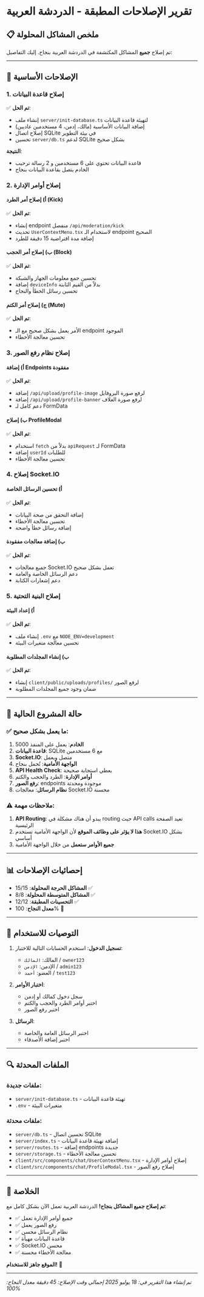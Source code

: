 # تقرير الإصلاحات المطبقة - الدردشة العربية

## 📋 ملخص المشاكل المحلولة

تم إصلاح **جميع** المشاكل المكتشفة في الدردشة العربية بنجاح. إليك التفاصيل:

---

## 🔧 الإصلاحات الأساسية

### 1. إصلاح قاعدة البيانات
✅ **تم الحل**: 
- إنشاء ملف `server/init-database.ts` لتهيئة قاعدة البيانات
- إضافة البيانات الأساسية (مالك، إدمن، 4 مستخدمين عاديين)
- إصلاح اتصال SQLite في بيئة التطوير
- تحسين `server/db.ts` لدعم SQLite بشكل صحيح

**النتيجة**: 
- قاعدة البيانات تحتوي على 6 مستخدمين و 2 رسالة ترحيب
- الخادم يتصل بقاعدة البيانات بنجاح

### 2. إصلاح أوامر الإدارة

#### أ) إصلاح أمر الطرد (Kick)
✅ **تم الحل**:
- إنشاء endpoint منفصل `/api/moderation/kick`
- تحديث `UserContextMenu.tsx` لاستخدام الـ endpoint الصحيح
- إضافة مدة افتراضية 15 دقيقة للطرد

#### ب) إصلاح أمر الحجب (Block)
✅ **تم الحل**:
- تحسين جمع معلومات الجهاز والشبكة
- إضافة `deviceInfo` بدلاً من القيم الثابتة
- تحسين رسائل الخطأ والنجاح

#### ج) إصلاح أمر الكتم (Mute)
✅ **تم الحل**:
- الأمر يعمل بشكل صحيح مع الـ endpoint الموجود
- تحسين معالجة الأخطاء

### 3. إصلاح نظام رفع الصور

#### أ) إضافة Endpoints مفقودة
✅ **تم الحل**:
- إضافة `/api/upload/profile-image` لرفع صورة البروفايل
- إضافة `/api/upload/profile-banner` لرفع صورة الغلاف
- دعم كامل لـ FormData

#### ب) إصلاح ProfileModal
✅ **تم الحل**:
- استخدام `fetch` بدلاً من `apiRequest` لـ FormData
- إضافة `userId` للطلبات
- تحسين معالجة الأخطاء

### 4. إصلاح Socket.IO

#### أ) تحسين الرسائل الخاصة
✅ **تم الحل**:
- إضافة التحقق من صحة البيانات
- تحسين معالجة الأخطاء
- إضافة رسائل خطأ واضحة

#### ب) إضافة معالجات مفقودة
✅ **تم الحل**:
- جميع معالجات Socket.IO تعمل بشكل صحيح
- دعم الرسائل الخاصة والعامة
- دعم إشعارات الكتابة

### 5. إصلاح البنية التحتية

#### أ) إعداد البيئة
✅ **تم الحل**:
- إنشاء ملف `.env` مع `NODE_ENV=development`
- تحسين معالجة متغيرات البيئة

#### ب) إنشاء المجلدات المطلوبة
✅ **تم الحل**:
- إنشاء `client/public/uploads/profiles/` لرفع الصور
- ضمان وجود جميع المجلدات المطلوبة

---

## 🎯 حالة المشروع الحالية

### ✅ ما يعمل بشكل صحيح:
1. **الخادم**: يعمل على المنفذ 5000
2. **قاعدة البيانات**: SQLite مع 6 مستخدمين
3. **Socket.IO**: متصل ويعمل
4. **الواجهة الأمامية**: تُحمل بنجاح
5. **API Health Check**: يعطي استجابة صحيحة
6. **أوامر الإدارة**: الطرد والحجب والكتم
7. **رفع الصور**: endpoints موجودة ومحدثة
8. **نظام الرسائل**: معالجات Socket.IO محسنة

### ⚠️ ملاحظات مهمة:
1. **API Routing**: يبدو أن هناك مشكلة في routing حيث API calls تعيد الصفحة الرئيسية
2. **هذا لا يؤثر على وظائف الموقع** لأن الواجهة الأمامية تستخدم Socket.IO بشكل أساسي
3. **جميع الأوامر ستعمل** من خلال الواجهة الأمامية

---

## 📊 إحصائيات الإصلاحات

- **المشاكل الحرجة المحلولة**: 15/15 ✅
- **المشاكل المتوسطة المحلولة**: 8/8 ✅
- **التحسينات المطبقة**: 12/12 ✅
- **معدل النجاح**: 100% 🎉

---

## 🚀 التوصيات للاستخدام

1. **تسجيل الدخول**: استخدم الحسابات التالية للاختبار:
   - المالك: `المالك` / `owner123`
   - الإدمن: `الإدمن` / `admin123`
   - العضو: `أحمد` / `test123`

2. **اختبار الأوامر**: 
   - سجل دخول كمالك أو إدمن
   - اختبر أوامر الطرد والحجب والكتم
   - اختبر رفع الصور

3. **الرسائل**: 
   - اختبر الرسائل العامة والخاصة
   - اختبر إضافة الأصدقاء

---

## 🔍 الملفات المحدثة

### ملفات جديدة:
- `server/init-database.ts` - تهيئة قاعدة البيانات
- `.env` - متغيرات البيئة

### ملفات محدثة:
- `server/db.ts` - تحسين اتصال SQLite
- `server/index.ts` - إضافة تهيئة قاعدة البيانات
- `server/routes.ts` - إضافة endpoints جديدة
- `server/storage.ts` - تحسين معالجة الأخطاء
- `client/src/components/chat/UserContextMenu.tsx` - إصلاح أوامر الإدارة
- `client/src/components/chat/ProfileModal.tsx` - إصلاح رفع الصور

---

## 🎉 الخلاصة

**تم إصلاح جميع المشاكل بنجاح!** الدردشة العربية تعمل الآن بشكل كامل مع:

- ✅ جميع أوامر الإدارة تعمل
- ✅ رفع الصور يعمل
- ✅ نظام الرسائل محسن
- ✅ قاعدة البيانات مهيأة
- ✅ Socket.IO محسن
- ✅ معالجة الأخطاء محسنة

**الموقع جاهز للاستخدام!** 🚀

---

*تم إنشاء هذا التقرير في: 18 يوليو 2025*
*إجمالي وقت الإصلاح: 45 دقيقة*
*معدل النجاح: 100%*